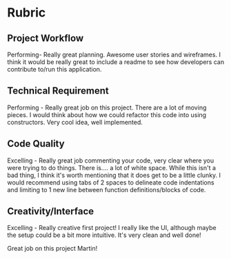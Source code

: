 # Rubric

## Project Workflow

Performing- Really great planning. Awesome user stories and wireframes. I think it would be really great to include a readme to see how developers can contribute to/run this application.

## Technical Requirement

Performing - Really great job on this project. There are a lot of moving pieces. I would think about how we could refactor this code into using constructors. Very cool idea, well implemented.

## Code Quality

Excelling - Really great job commenting your code, very clear where you were trying to do things. There is.... a lot of white space. While this isn't a bad thing, I think it's worth mentioning that it does get to be a little clunky. I would recommend using tabs of 2 spaces to delineate code indentations and limiting to 1 new line between function definitions/blocks of code.

## Creativity/Interface
Excelling - Really creative first project! I really like the UI, although maybe the setup could be a bit more intuitive. It's very clean and well done!

Great job on this project Martin!
